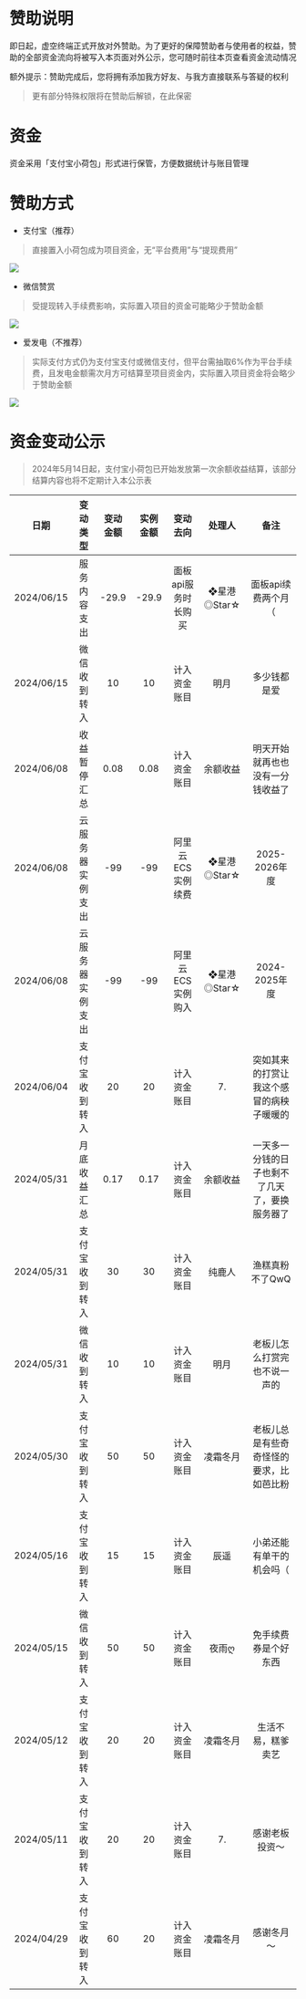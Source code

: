# 赞助说明

即日起，虚空终端正式开放对外赞助。为了更好的保障赞助者与使用者的权益，赞助的全部资金流向将被写入本页面对外公示，您可随时前往本页查看资金流动情况

额外提示：赞助完成后，您将拥有添加我方好友、与我方直接联系与答疑的权利

> 更有部分特殊权限将在赞助后解锁，在此保密

# 资金

资金采用「支付宝小荷包」形式进行保管，方便数据统计与账目管理

# 赞助方式

- 支付宝（推荐）

> 直接置入小荷包成为项目资金，无“平台费用”与“提现费用”

![](https://img.starsharbor.com/2024-05-01/f6edad39f6de2.jpg)

- 微信赞赏

> 受提现转入手续费影响，实际置入项目的资金可能略少于赞助金额

![](https://img.starsharbor.com/2024-06-01/9a2d2840a8e8c.png)

- 爱发电（不推荐）

> 实际支付方式仍为支付宝支付或微信支付，但平台需抽取6%作为平台手续费，且发电金额需次月方可结算至项目资金内，实际置入项目资金将会略少于赞助金额

![](https://img.starsharbor.com/2024-05-01/04b3072e47026.jpg)

# 资金变动公示

> 2024年5月14日起，支付宝小荷包已开始发放第一次余额收益结算，该部分结算内容也将不定期计入本公示表

|日期|变动类型|变动金额|实例金额|变动去向|处理人|备注|
|:---:|:---:|:---:|:---:|:---:|:---:|:---:|
|2024/06/15|服务内容支出|-29.9|-29.9|面板api服务时长购买|❖星港◎Star☆|面板api续费两个月（|
|2024/06/15|微信收到转入|10|10|计入资金账目|明月|多少钱都是爱|
|2024/06/08|收益暂停汇总|0.08|0.08|计入资金账目|余额收益|明天开始就再也也没有一分钱收益了|
|2024/06/08|云服务器实例支出|-99|-99|阿里云ECS实例续费|❖星港◎Star☆|2025-2026年度|
|2024/06/08|云服务器实例支出|-99|-99|阿里云ECS实例购入|❖星港◎Star☆|2024-2025年度|
|2024/06/04|支付宝收到转入|20|20|计入资金账目|7.|突如其来的打赏让我这个感冒的病秧子暖暖的|
|2024/05/31|月底收益汇总|0.17|0.17|计入资金账目|余额收益|一天多一分钱的日子也剩不了几天了，要换服务器了|
|2024/05/31|支付宝收到转入|30|30|计入资金账目|纯鹿人|渔糕真粉不了QwQ|
|2024/05/31|微信收到转入|10|10|计入资金账目|明月|老板儿怎么打赏完也不说一声的|
|2024/05/30|支付宝收到转入|50|50|计入资金账目|凌霜冬月|老板儿总是有些奇奇怪怪的要求，比如芭比粉|
|2024/05/16|支付宝收到转入|15|15|计入资金账目|辰遥|小弟还能有单干的机会吗（|
|2024/05/15|微信收到转入|50|50|计入资金账目|夜雨ღ|免手续费券是个好东西|
|2024/05/12|支付宝收到转入|20|20|计入资金账目|凌霜冬月|生活不易，糕爹卖艺|
|2024/05/11|支付宝收到转入|20|20|计入资金账目|7.|感谢老板投资～|
|2024/04/29|支付宝收到转入|60|20|计入资金账目|凌霜冬月|感谢冬月～|